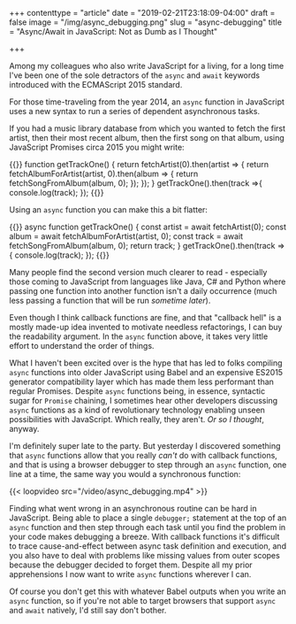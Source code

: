 +++
contenttype = "article"
date = "2019-02-21T23:18:09-04:00"
draft = false
image = "/img/async_debugging.png"
slug = "async-debugging"
title = "Async/Await in JavaScript: Not as Dumb as I Thought"

+++

Among my colleagues who also write JavaScript for a living, for a long time I've been one of the sole detractors of the `async` and `await` keywords introduced with the ECMAScript 2015 standard.

For those time-traveling from the year 2014, an `async` function in JavaScript uses a new syntax to run a series of dependent asynchronous tasks.

If you had a music library database from which you wanted to fetch the first artist, then their most recent album, then the first song on that album, using JavaScript Promises circa 2015 you might write:

{{<highlight js>}}
function getTrackOne() {
  return fetchArtist(0).then(artist => {
    return fetchAlbumForArtist(artist, 0).then(album => {
      return fetchSongFromAlbum(album, 0);
    });
  });
}
getTrackOne().then(track =>{
  console.log(track);
});
{{</highlight>}}

Using an `async` function you can make this a bit flatter:

{{<highlight js>}}
async function getTrackOne() {
  const artist = await fetchArtist(0);
  const album = await fetchAlbumForArtist(artist, 0);
  const track = await fetchSongFromAlbum(album, 0);
  return track;
}
getTrackOne().then(track =>{
  console.log(track);
});
{{</highlight>}}

Many people find the second version much clearer to read - especially those coming to JavaScript from languages like Java, C# and Python where passing one function into another function isn't a daily occurrence (much less passing a function that will be run *sometime later*).

Even though I think callback functions are fine, and that "callback hell" is a mostly made-up idea invented to motivate needless refactorings, I can buy the readability argument. In the `async` function above, it takes very little effort to understand the order of things.

What I haven't been excited over is the hype that has led to folks compiling `async` functions into older JavaScript using Babel and an expensive ES2015 generator compatibility layer which has made them less performant than regular Promises. Despite `async` functions being, in essence, syntactic sugar for `Promise` chaining, I sometimes hear other developers discussing `async` functions as a kind of revolutionary technology enabling unseen possibilities with JavaScript. Which really, they aren't. *Or so I thought*, anyway.

I'm definitely super late to the party. But yesterday I discovered something that `async` functions allow that you really *can't* do with callback functions, and that is using a browser debugger to step through an `async` function, one line at a time, the same way you would a synchronous function:

{{< loopvideo src="/video/async_debugging.mp4" >}}

Finding what went wrong in an asynchronous routine can be hard in JavaScript. Being able to place a single `debugger;` statement at the top of an `async` function and then step through each task until you find the problem in your code makes debugging a breeze. With callback functions it's difficult to trace cause-and-effect between async task definition and execution, and you also have to deal with problems like missing values from outer scopes because the debugger decided to forget them. Despite all my prior apprehensions I now want to write `async` functions wherever I can.

Of course you don't get this with whatever Babel outputs when you write an `async` function, so if you're not able to target browsers that support `async` and `await` natively, I'd still say don't bother.
